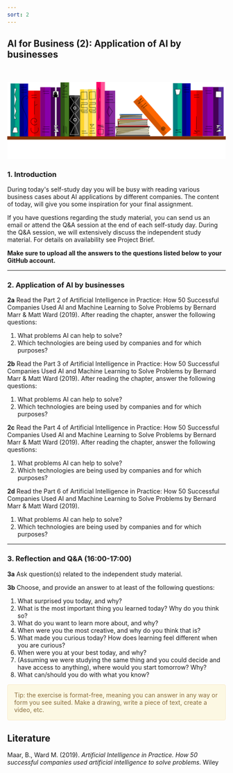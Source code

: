 ```yaml
---
sort: 2
---
```


## __AI for Business (2): Application of AI by businesses__
\
\
<img src="./images/books_banner.png" alt="Books banner" width="600">

### 1. Introduction
During today's self-study day you will be busy with reading various business cases about AI applications by different companies. The content of today, will give you some inspiration for your final assignment.

If you have questions regarding the study material, you can send us an email or attend the Q&A session at the end of each self-study day. During the Q&A session, we will extensively discuss the independent study material. For details on availability see Project Brief.

__Make sure to upload all the answers to the questions listed below to your GitHub account.__

***

### 2. Application of AI by businesses

__2a__ Read the Part 2 of Artificial Intelligence in Practice: How 50 Successful Companies Used AI and Machine Learning to Solve Problems by Bernard Marr & Matt Ward (2019). After reading the chapter, answer the following questions:
1.  What problems AI can help to solve?
2.  Which technologies are being used by companies and for which purposes?

__2b__ Read the Part 3 of Artificial Intelligence in Practice: How 50 Successful Companies Used AI and Machine Learning to Solve Problems by Bernard Marr & Matt Ward (2019). After reading the chapter, answer the following questions:
1.  What problems AI can help to solve?
2.  Which technologies are being used by companies and for which purposes?

__2c__ Read the Part 4 of Artificial Intelligence in Practice: How 50 Successful Companies Used AI and Machine Learning to Solve Problems by Bernard Marr & Matt Ward (2019). After reading the chapter, answer the following questions:
1.  What problems AI can help to solve?
2.  Which technologies are being used by companies and for which purposes?

__2d__ Read the Part 6 of Artificial Intelligence in Practice: How 50 Successful Companies Used AI and Machine Learning to Solve Problems by Bernard Marr & Matt Ward (2019).
1.  What problems AI can help to solve?
2.  Which technologies are being used by companies and for which purposes?

***

### 3. Reflection and Q&A (16:00-17:00)

__3a__ Ask question(s) related to the independent study material.

__3b__ Choose, and provide an answer to at least of the following questions:

1. What surprised you today, and why?
2. What is the most important thing you learned today? Why do you think so?
3. What do you want to learn more about, and why?
4. When were you the most creative, and why do you think that is?
5. What made you curious today? How does learning feel different when you are curious?
6. When were you at your best today, and why?
7. (Assuming we were studying the same thing and you could decide and have access to anything), where would you start tomorrow? Why?
8. What can/should you do with what you know?

<div style="padding: 15px; border: 1px solid transparent; border-color: transparent; margin-bottom: 20px; border-radius: 4px; color: #8a6d3b;; background-color: #fcf8e3; border-color: #faebcc;">
Tip: the exercise is format-free, meaning you can answer in any way or form you see suited. Make a drawing, write a piece of text, create a video, etc.
</div>

## __Literature__
Maar, B., Ward M. (2019). *Artificial Intelligence in Practice. How 50 successful companies used artificial intelligence to solve problems.* Wiley
